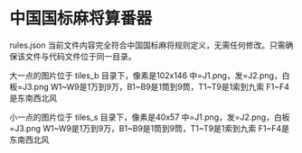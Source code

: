 # 中国国标麻将算番器

rules.json
当前文件内容完全符合中国国标麻将规则定义，无需任何修改。只需确保该文件与代码文件位于同一目录。

大一点的图片位于 tiles_b 目录下，像素是102x146 
中=J1.png，发=J2.png，白板=J3.png
W1~W9是1万到9万，B1~B9是1筒到9筒，T1~T9是1索到九索
F1~F4是东南西北风

小一点的图片位于 tiles_s 目录下，像素是40x57 
中=J1.png，发=J2.png，白板=J3.png
W1~W9是1万到9万，B1~B9是1筒到9筒，T1~T9是1索到九索
F1~F4是东南西北风


